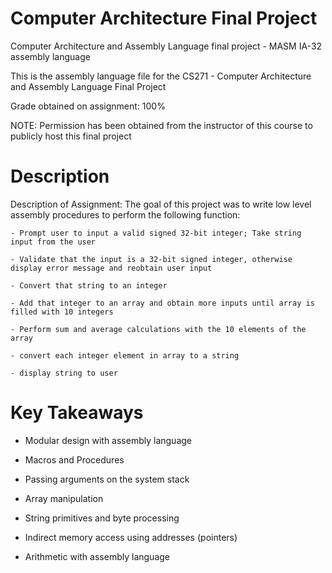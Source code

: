 # Computer Architecture Final Project
Computer Architecture and Assembly Language final project - MASM IA-32 assembly language

This is the assembly language file for the CS271 - Computer Architecture and Assembly Language Final Project

Grade obtained on assignment: 100%

NOTE: Permission has been obtained from the instructor of this course to publicly host this final project

# Description
Description of Assignment: The goal of this project was to write low level assembly procedures to perform the following function:

    - Prompt user to input a valid signed 32-bit integer; Take string input from the user
    
    - Validate that the input is a 32-bit signed integer, otherwise display error message and reobtain user input
    
    - Convert that string to an integer
    
    - Add that integer to an array and obtain more inputs until array is filled with 10 integers
    
    - Perform sum and average calculations with the 10 elements of the array
    
    - convert each integer element in array to a string
    
    - display string to user

# Key Takeaways

- Modular design with assembly language
    
- Macros and Procedures
    
- Passing arguments on the system stack
    
- Array manipulation
    
- String primitives and byte processing
    
- Indirect memory access using addresses (pointers)
    
- Arithmetic with assembly language
    
